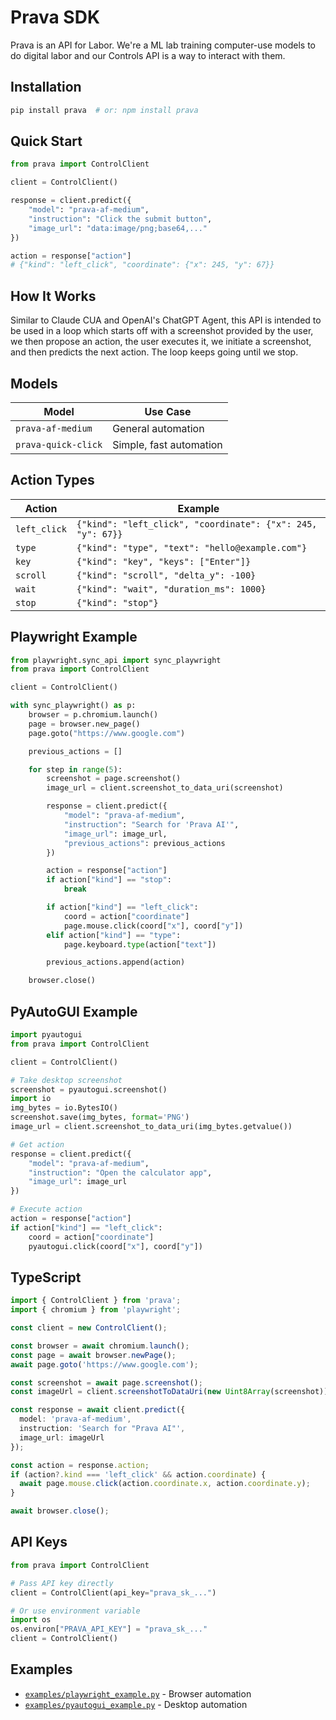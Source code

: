 # Prava SDK

Prava is an API for Labor. We're a ML lab training computer-use models to do digital labor and our Controls API is a way to interact with them.

## Installation

```bash
pip install prava  # or: npm install prava
```

## Quick Start

```python
from prava import ControlClient

client = ControlClient()

response = client.predict({
    "model": "prava-af-medium",
    "instruction": "Click the submit button",
    "image_url": "data:image/png;base64,..."
})

action = response["action"]
# {"kind": "left_click", "coordinate": {"x": 245, "y": 67}}
```

## How It Works

Similar to Claude CUA and OpenAI's ChatGPT Agent, this API is intended to be used in a loop which starts off with a screenshot provided by the user, we then propose an action, the user executes it, we initiate a screenshot, and then predicts the next action. The loop keeps going until we stop.

## Models

| Model | Use Case |
|-------|----------|
| `prava-af-medium` | General automation |
| `prava-quick-click` | Simple, fast automation |

## Action Types

| Action | Example |
|--------|---------|
| `left_click` | `{"kind": "left_click", "coordinate": {"x": 245, "y": 67}}` |
| `type` | `{"kind": "type", "text": "hello@example.com"}` |
| `key` | `{"kind": "key", "keys": ["Enter"]}` |
| `scroll` | `{"kind": "scroll", "delta_y": -100}` |
| `wait` | `{"kind": "wait", "duration_ms": 1000}` |
| `stop` | `{"kind": "stop"}` |

## Playwright Example

```python
from playwright.sync_api import sync_playwright
from prava import ControlClient

client = ControlClient()

with sync_playwright() as p:
    browser = p.chromium.launch()
    page = browser.new_page()
    page.goto("https://www.google.com")

    previous_actions = []

    for step in range(5):
        screenshot = page.screenshot()
        image_url = client.screenshot_to_data_uri(screenshot)

        response = client.predict({
            "model": "prava-af-medium",
            "instruction": "Search for 'Prava AI'",
            "image_url": image_url,
            "previous_actions": previous_actions
        })

        action = response["action"]
        if action["kind"] == "stop":
            break

        if action["kind"] == "left_click":
            coord = action["coordinate"]
            page.mouse.click(coord["x"], coord["y"])
        elif action["kind"] == "type":
            page.keyboard.type(action["text"])

        previous_actions.append(action)

    browser.close()
```

## PyAutoGUI Example

```python
import pyautogui
from prava import ControlClient

client = ControlClient()

# Take desktop screenshot
screenshot = pyautogui.screenshot()
import io
img_bytes = io.BytesIO()
screenshot.save(img_bytes, format='PNG')
image_url = client.screenshot_to_data_uri(img_bytes.getvalue())

# Get action
response = client.predict({
    "model": "prava-af-medium",
    "instruction": "Open the calculator app",
    "image_url": image_url
})

# Execute action
action = response["action"]
if action["kind"] == "left_click":
    coord = action["coordinate"]
    pyautogui.click(coord["x"], coord["y"])
```

## TypeScript

```typescript
import { ControlClient } from 'prava';
import { chromium } from 'playwright';

const client = new ControlClient();

const browser = await chromium.launch();
const page = await browser.newPage();
await page.goto('https://www.google.com');

const screenshot = await page.screenshot();
const imageUrl = client.screenshotToDataUri(new Uint8Array(screenshot));

const response = await client.predict({
  model: 'prava-af-medium',
  instruction: 'Search for "Prava AI"',
  image_url: imageUrl
});

const action = response.action;
if (action?.kind === 'left_click' && action.coordinate) {
  await page.mouse.click(action.coordinate.x, action.coordinate.y);
}

await browser.close();
```

## API Keys

```python
from prava import ControlClient

# Pass API key directly
client = ControlClient(api_key="prava_sk_...")

# Or use environment variable
import os
os.environ["PRAVA_API_KEY"] = "prava_sk_..."
client = ControlClient()
```

## Examples

- [`examples/playwright_example.py`](examples/playwright_example.py) - Browser automation
- [`examples/pyautogui_example.py`](examples/pyautogui_example.py) - Desktop automation